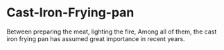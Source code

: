 # Cast-Iron-Frying-pan
Between preparing the meat, lighting the fire, Among all of them, the cast iron frying pan has assumed great importance in recent years.
